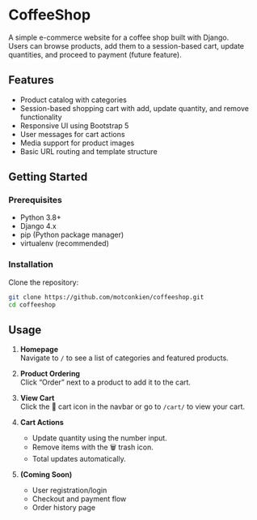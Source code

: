 # CoffeeShop

A simple e-commerce website for a coffee shop built with Django.  
Users can browse products, add them to a session-based cart, update quantities, and proceed to payment (future feature).

## Features

- Product catalog with categories  
- Session-based shopping cart with add, update quantity, and remove functionality  
- Responsive UI using Bootstrap 5  
- User messages for cart actions  
- Media support for product images  
- Basic URL routing and template structure  

## Getting Started

### Prerequisites

- Python 3.8+  
- Django 4.x  
- pip (Python package manager)  
- virtualenv (recommended)  

### Installation

Clone the repository:

   ```bash
   git clone https://github.com/motconkien/coffeeshop.git
   cd coffeeshop

   ```


## Usage

1. **Homepage**  
   Navigate to `/` to see a list of categories and featured products.

2. **Product Ordering**  
   Click “Order” next to a product to add it to the cart.

3. **View Cart**  
   Click the 🛒 cart icon in the navbar or go to `/cart/` to view your cart.

4. **Cart Actions**  
   - Update quantity using the number input.  
   - Remove items with the 🗑️ trash icon.  
   - Total updates automatically.

5. **(Coming Soon)**  
   - User registration/login  
   - Checkout and payment flow  
   - Order history page


